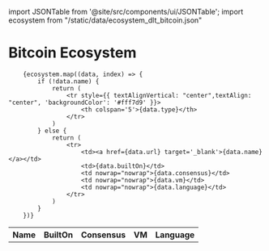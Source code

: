 import JSONTable from '@site/src/components/ui/JSONTable';
import ecosystem from "/static/data/ecosystem_dlt_bitcoin.json"

# Bitcoin Ecosystem

  <table>
		<tr style={{ textAlignVertical: "center", textAlign: "center", 'color': '#000000', 'backgroundColor': '#f0f0f0' }}>
			<th>Name</th>
			<th>BuiltOn</th>
			<th>Consensus</th>
			<th>VM</th>
			<th>Language</th>
		</tr>
	
		{ecosystem.map((data, index) => {
			if (!data.name) {
				return (
					<tr style={{ textAlignVertical: "center",textAlign: "center", 'backgroundColor': '#fff7d9' }}>
						<th colspan='5'>{data.type}</th>
					</tr>
				)
			} else {
				return (
					<tr>
						<td><a href={data.url} target='_blank'>{data.name}</a></td>
						<td>{data.builtOn}</td>
						<td nowrap="nowrap">{data.consensus}</td>
						<td nowrap="nowrap">{data.vm}</td>
						<td nowrap="nowrap">{data.language}</td>
					</tr>
				)
			}
		})}
    
  </table>